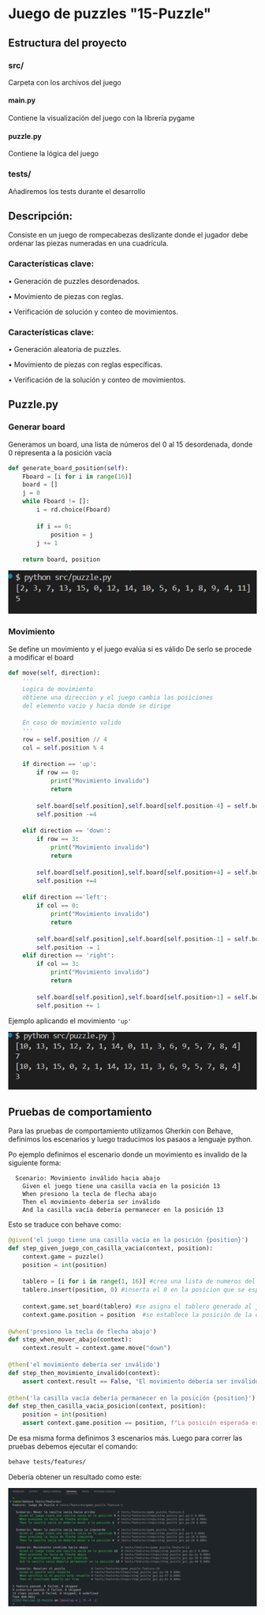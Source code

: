 # Juego de puzzles "15-Puzzle"

## Estructura del proyecto 

### src/
Carpeta con los archivos del juego

#### main.py
Contiene la visualización del juego con la librería pygame
#### puzzle.py
Contiene la lógica del juego

### tests/
Añadiremos los tests durante el desarrollo

## Descripción:
Consiste en un juego de rompecabezas deslizante donde el jugador debe ordenar las piezas numeradas en una cuadrícula.

### Características clave:

• Generación de puzzles desordenados.

• Movimiento de piezas con reglas.

• Verificación de solución y conteo de movimientos.

### Características clave:

• Generación aleatoria de puzzles.

• Movimiento de piezas con reglas específicas.

• Verificación de la solución y conteo de movimientos.

## Puzzle.py
### Generar board
Generamos un board, una lista de números del 0 al 15 desordenada, donde 0 representa a la posición vacía

```python
def generate_board_position(self):
    Fboard = [i for i in range(16)]
    board = []
    j = 0
    while Fboard != []:
        i = rd.choice(Fboard)

        if i == 0:
            position = j
        j += 1
    
    return board, position
```

![alt text](assets/generateBoard.png)

### Movimiento 
Se define un movimiento y el juego evalúa si es válido 
De serlo se procede a modificar el board

```python
def move(self, direction):
    '''
    Logica de movimiento
    obtiene una direccion y el juego cambia las posiciones
    del elemento vacio y hacia donde se dirige

    En caso de movimiento valido
    '''
    row = self.position // 4
    col = self.position % 4

    if direction == 'up':
        if row == 0: 
            print("Movimiento invalido")
            return

        self.board[self.position],self.board[self.position-4] = self.board[self.position-4],self.board[self.position] 
        self.position -=4

    elif direction == 'down':
        if row == 3: 
            print("Movimiento invalido")
            return
        
        self.board[self.position],self.board[self.position+4] = self.board[self.position+4],self.board[self.position] 
        self.position +=4

    elif direction =='left':
        if col == 0:
            print("Movimiento invalido")
            return
        
        self.board[self.position],self.board[self.position-1] = self.board[self.position-1],self.board[self.position] 
        self.position -= 1
    elif direction == 'right':
        if col == 3:
            print("Movimiento invalido")
            return
        
        self.board[self.position],self.board[self.position+1] = self.board[self.position+1],self.board[self.position] 
        self.position += 1

```

Ejemplo aplicando el movimiento `'up'`

![alt text](assets/Move.png)


## Pruebas de comportamiento

Para las pruebas de comportamiento utilizamos Gherkin con Behave, definimos los escenarios y luego traducimos los pasaos a lenguaje python.

Po ejemplo definimos el escenario donde un movimiento es invalido de la siguiente forma:

```gherkin
  Scenario: Movimiento inválido hacia abajo
    Given el juego tiene una casilla vacía en la posición 13
    When presiono la tecla de flecha abajo
    Then el movimiento debería ser inválido
    And la casilla vacía debería permanecer en la posición 13
```

Esto se traduce con behave como:

```python
@given('el juego tiene una casilla vacía en la posición {position}')
def step_given_juego_con_casilla_vacia(context, position):
    context.game = puzzle()
    position = int(position)
    
    tablero = [i for i in range(1, 16)] #crea una lista de numeros del 1 al 15
    tablero.insert(position, 0) #inserta el 0 en la posicion que se especifica

    context.game.set_board(tablero) #se asigna el tablero generado al juegp
    context.game.position = position  #se establece la posición de la casilla vacía

@when('presiono la tecla de flecha abajo')
def step_when_mover_abajo(context):
    context.result = context.game.move("down")

@then('el movimiento debería ser inválido')
def step_then_movimiento_invalido(context):
    assert context.result == False, "El movimiento debería ser inválido"

@then('la casilla vacía debería permanecer en la posición {position}')
def step_then_casilla_vacia_posicion(context, position):
    position = int(position)
    assert context.game.position == position, f"La posición esperada era {position} pero resultó {context.game.position}"

```

De esa misma forma definimos 3 escenarios más. Luego para correr las pruebas debemos ejecutar el comando:

```bash
behave tests/features/
```

Debería obtener un resultado como este:

![](assets/behave_test.png)

